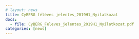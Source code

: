 ```yaml
---
# layout: news
title: CyBERG féléves jelentes_2019H1_Nyilatkozat
docs:
  - file: CyBERG_Feleves_jelentes_2019H1_Nyilatkozat.pdf
categories: [news]
---
```

